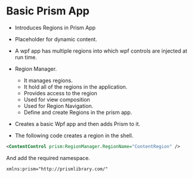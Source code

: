 # Basic Prism App
- Introduces Regions in Prism App
- Placeholder for dynamic content. 
- A wpf app has multiple regions into which wpf controls are injected at run time.
- Region Manager. 
  - It manages regions. 
  - It hold all of the regions in the application.
  - Provides access to the region
  - Used for view composition
  - Used for Region Navigation.
  - Define and create Regions in the prism app.

- Creates a basic Wpf app and then adds Prism to it.

- The following code creates a region in the shell.
```xml
<ContentControl prism:RegionManager.RegionName="ContentRegion" />
```

And add the required namespace.

```xml
xmlns:prism="http://prismlibrary.com/"
```

